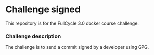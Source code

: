 # Challenge signed

This repository is for the FullCycle 3.0 docker course challenge.

### Challenge description

The challenge is to send a commit signed by a developer using GPG.
